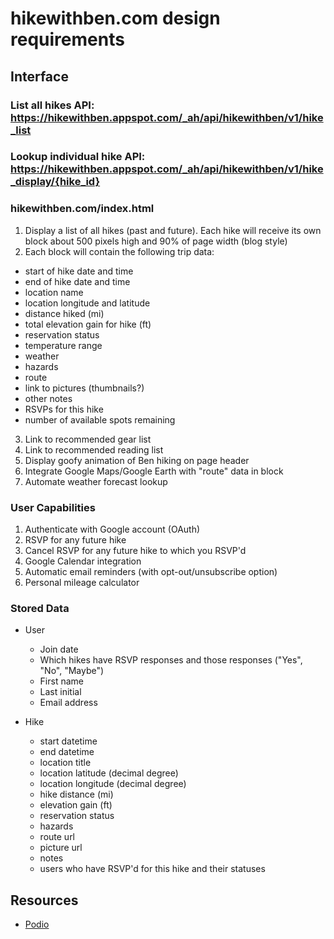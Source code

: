 hikewithben.com design requirements
====================================

Interface
---------

### List all hikes API: https://hikewithben.appspot.com/_ah/api/hikewithben/v1/hike_list
### Lookup individual hike API: https://hikewithben.appspot.com/_ah/api/hikewithben/v1/hike_display/{hike_id}

### hikewithben.com/index.html
1. Display a list of all hikes (past and future).  Each hike will receive its own block about 500 pixels high and 
  90% of page width (blog style)
2. Each block will contain the following trip data:
  * start of hike date and time
  * end of hike date and time
  * location name
  * location longitude and latitude
  * distance hiked (mi)
  * total elevation gain for hike (ft)
  * reservation status
  * temperature range
  * weather
  * hazards
  * route
  * link to pictures (thumbnails?)
  * other notes
  * RSVPs for this hike
  * number of available spots remaining
3. Link to recommended gear list
4. Link to recommended reading list
5. Display goofy animation of Ben hiking on page header
6. Integrate Google Maps/Google Earth with "route" data in block
7. Automate weather forecast lookup

### User Capabilities 
1. Authenticate with Google account (OAuth)
2. RSVP for any future hike
3. Cancel RSVP for any future hike to which you RSVP'd
4. Google Calendar integration
5. Automatic email reminders (with opt-out/unsubscribe option)
6. Personal mileage calculator

### Stored Data
* User
  * Join date
  * Which hikes have RSVP responses and those responses ("Yes", "No", "Maybe")
  * First name
  * Last initial
  * Email address

* Hike
  * start datetime
  * end datetime
  * location title
  * location latitude (decimal degree) 
  * location longitude (decimal degree) 
  * hike distance (mi)
  * elevation gain (ft)
  * reservation status
  * hazards
  * route url
  * picture url
  * notes
  * users who have RSVP'd for this hike and their statuses
 

Resources
---------
* [Podio](https://podio.com/myorg-pazgmy08ba/hikewithben)
